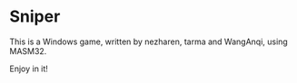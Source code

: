 # Sniper

This is a Windows game, written by nezharen, tarma and WangAnqi, using MASM32.

Enjoy in it!